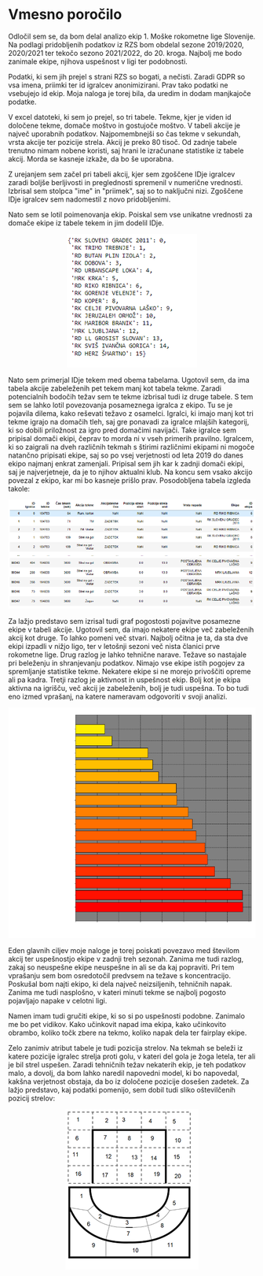 # Vmesno poročilo

Odločil sem se, da bom delal analizo ekip 1. Moške rokometne lige Slovenije. Na podlagi pridobljenih podatkov iz RZS bom obdelal sezone 2019/2020, 2020/2021 ter tekočo sezono 2021/2022, do 20. kroga. Najbolj me bodo zanimale ekipe, njihova uspešnost v ligi ter podobnosti.

Podatki, ki sem jih prejel s strani RZS so bogati, a nečisti. Zaradi GDPR so vsa imena, priimki ter id igralcev anonimizirani. Prav tako podatki ne vsebujejo id ekip. Moja naloga je torej bila, da uredim in dodam manjkajoče podatke.

V excel datoteki, ki sem jo prejel, so tri tabele. Tekme, kjer je viden id določene tekme, domače moštvo in gostujoče moštvo. V tabeli akcije je največ uporabnih podatkov. Najpomembnejši so čas tekme v sekundah, vrsta akcije ter pozicije strela. Akcij je preko 80 tisoč. Od zadnje tabele trenutno nimam nobene koristi, saj hrani le izračunane statistike iz tabele akcij. Morda se kasneje izkaže, da bo še uporabna. 

Z urejanjem sem začel pri tabeli akcij, kjer sem zgoščene IDje igralcev zaradi boljše berljivosti in preglednosti spremenil v numerične vrednosti. Izbrisal sem stolpca "ime" in "priimek", saj so to naključni nizi. Zgoščene IDje igralcev sem nadomestil z novo pridobljenimi.

Nato sem se lotil poimenovanja ekip. Poiskal sem vse unikatne vrednosti za domače ekipe iz tabele tekem in jim dodelil IDje.

<p align="center">
  <img src="https://github.com/krivecluka/PR21LK/blob/main/img/ekipe.PNG"/>
</p>

Nato sem primerjal IDje tekem med obema tabelama. Ugotovil sem, da ima tabela akcije zabeleženih pet tekem manj kot tabela tekme. Zaradi potencialnih bodočih težav sem te tekme izbrisal tudi iz druge tabele. S tem sem se lahko lotil povezovanja posameznega igralca z ekipo. Tu se je pojavila dilema, kako reševati težavo z osamelci. Igralci, ki imajo manj kot tri tekme igrajo na domačih tleh, saj gre ponavadi za igralce mlajših kategorij, ki so dobili priložnost za igro pred domačimi navijači. Take igralce sem pripisal domači ekipi, čeprav to morda ni v vseh primerih pravilno. Igralcem, ki so zaigrali na dveh različnih tekmah s štirimi različnimi ekipami ni mogoče natančno pripisati ekipe, saj so po vsej verjetnosti od leta 2019 do danes ekipo najmanj enkrat zamenjali. Pripisal sem jih kar k zadnji domači ekipi, saj je najverjetneje, da je to njihov aktualni klub. Na koncu sem vsako akcijo povezal z ekipo, kar mi bo kasneje prišlo prav. Posodobljena tabela izgleda takole:

<p align="center">
  <img src="https://github.com/krivecluka/PR21LK/blob/main/img/akcije.PNG"/>
</p>

Za lažjo predstavo sem izrisal tudi graf pogostosti pojavitve posamezne ekipe v tabeli akcije. Ugotovil sem, da imajo nekatere ekipe več zabeleženih akcij kot druge. To lahko pomeni več stvari. Najbolj očitna je ta, da sta dve ekipi izpadli v nižjo ligo, ter v letošnji sezoni več nista članici prve rokometne lige. Drug razlog je lahko tehnične narave. Težave so nastajale pri beleženju in shranjevanju podatkov. Nimajo vse ekipe istih pogojev za spremljanje statistike tekme. Nekatere ekipe si ne morejo privoščiti opreme ali pa kadra. Tretji razlog je aktivnost in uspešnost ekip. Bolj kot je ekipa aktivna na igrišču, več akcij je zabeleženih, bolj je tudi uspešna. To bo tudi eno izmed vprašanj, na katere nameravam odgovoriti v svoji analizi. 

<p align="center">
  <img src="https://github.com/krivecluka/PR21LK/blob/main/img/akcije_barh.png"/>
</p>

Eden glavnih ciljev moje naloge je torej poiskati povezavo med številom akcij ter uspešnostjo ekipe v zadnji treh sezonah. Zanima me tudi razlog, zakaj so neuspešne ekipe neuspešne in ali se da kaj popraviti. Pri tem vprašanju sem bom osredotočil predvsem na težave s koncentracijo. Poskušal bom najti ekipo, ki dela največ neizsiljenih, tehničnih napak. Zanima me tudi nasplošno, v kateri minuti tekme se najbolj pogosto pojavljajo napake v celotni ligi.

Namen imam tudi gručiti ekipe, ki so si po uspešnosti podobne. Zanimalo me bo pet vidikov. Kako učinkovit napad ima ekipa, kako učinkovito obrambo, koliko točk zbere na tekmo, koliko napak dela ter fairplay ekipe.

Zelo zanimiv atribut tabele je tudi pozicija strelov. Na tekmah se beleži iz katere pozicije igralec strelja proti golu, v kateri del gola je žoga letela, ter ali je bil strel uspešen. Zaradi tehničnih težav nekaterih ekip, je teh podatkov malo, a dovolj, da bom lahko naredil napovedni model, ki bo napovedal, kakšna verjetnost obstaja, da bo iz določene pozicije dosešen zadetek. Za lažjo predstavo, kaj podatki pomenijo, sem dobil tudi sliko oštevilčenih pozicij strelov:


<p align="center">
  <img src="https://github.com/krivecluka/PR21LK/blob/main/img/pozicije%20strelov.png"/>
</p>
